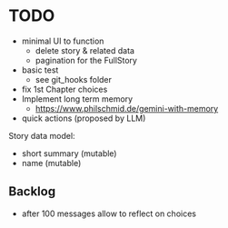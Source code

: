 TODO
====

- minimal UI to function
  - delete story & related data
  - pagination for the FullStory
- basic test
  - see git_hooks folder
- fix 1st Chapter choices
- Implement long term memory
  - https://www.philschmid.de/gemini-with-memory
- quick actions (proposed by LLM)


Story data model:
- short summary (mutable)
- name (mutable)

## Backlog
- after 100 messages allow to reflect on choices
